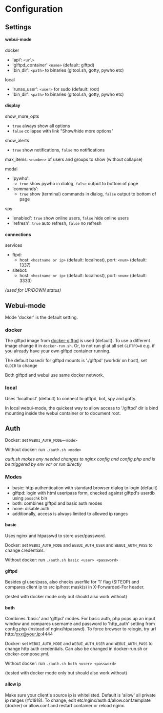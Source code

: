 # Configuration

## Settings

#### webui-mode

docker

- 'api': `<url>`
- 'glftpd_container' `<name>` (default: glftpd)
- 'bin_dir': `<path>` to binaries (gltool.sh, gotty, pywho etc)

local

- 'runas_user': `<user>` for sudo (default: root)
- 'bin_dir': `<path>` to binaries (gltool.sh, gotty, pywho etc)

#### display

show_more_opts

 - `true` always show all options
 - `false` collapse with link "Show/hide more options"

show_alerts

 - `true` show notifications, `false` no notifications

max_items: `<number>` of users and groups to show (without collapse)

modal

 - 'pywho':
    - `true` show pywho in dialog, `false`  output to bottom of page
 - 'commands':
    - `true` show (terminal) commands in dialog, `false` output to bottom of page

spy

 - 'enabled': `true` show online users, `false` hide online users
 - 'refresh': `true` auto refresh, `false` no refresh

#### connections

services

- ftpd:
    - host: `<hostname or ip>` (default: localhost), port: `<num>` (default: 1337)
- sitebot:
    - host: `<hostname or ip>`  (default: localhost), port: `<num>` (default: 3333)

*(used for UP/DOWN status)*

## Webui-mode

Mode 'docker' is the default setting.

### docker

The glftpd image from [docker-glftpd](https://github.com/silv3rr/docker-glftpd) is used (default). To use a different image change it in `docker-run.sh`. Or, to not run gl at all set `GLFTPD=0` e.g. if you already have your own glftpd container running.

The default basedir for glftpd mounts is './glftpd' (workdir on host), set `GLDIR` to change

Both glftpd and webui use same docker network.

### local

Uses 'localhost' (default) to connect to glftpd, bot, spy and gotty.

In local webui-mode, the quickest way to allow access to '/glftpd' dir is bind mounting inside the webui container or to document root.

## Auth

Docker: set `WEBUI_AUTH_MODE=<mode>`

Without docker: run `./auth.sh <mode>`

_auth.sh makes any needed changes to nginx config and config.php and is be triggered by env var or run directly_

### Modes

- basic: http authentication with standard browser dialog to login (default)
- glftpd: login with html user/pass form, checked against glftpd's userdb using `passchk` bin
- both: combines glftpd and basic auth modes
- none: disable auth
- additionally, access is always limited to allowed ip ranges

#### basic

Uses nginx and htpasswd to store user/password.

Docker: set `WEBUI_AUTH_MODE` and `WEBUI_AUTH_USER` and `WEBUI_AUTH_PASS` to change credentials.

Without docker: run `./auth.sh basic <user> <password>`

#### glftpd

Besides gl user/pass, also checks userfile for '1' flag (SITEOP) and compares client ip to src ip/host mask(s) in X-Forwarded-For header.

(tested with docker mode only but should also work without)

#### both

Combines 'basic' and 'glftpd' modes. For basic auth, php pops up an input window and compares username and password to 'http_auth' setting from config.php (instead of nginx/htpasswd). To force browser to relogin, try url http:/xxx@your.ip:4444

Docker: set `WEBUI_AUTH_MODE` and `WEBUI_AUTH_USER` and `WEBUI_AUTH_PASS` to change http auth credentials. Can also be changed in docker-run.sh or docker-compose.yml.

Without docker: run `./auth.sh both <user> <password>`

(tested with docker mode only but should also work without)

#### allow ip

Make sure your client's source ip is whitelisted. Default is 'allow' all private ip ranges (rfc1918). To change, edit etc/nginx/auth.d/allow.conf.template (docker) or allow.conf and restart container or reload nginx.
